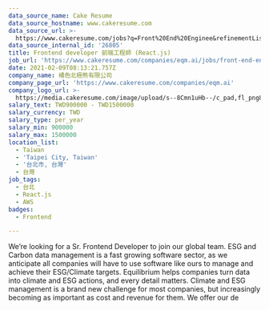```yaml
---
data_source_name: Cake Resume
data_source_hostname: www.cakeresume.com
data_source_url: >-
  https://www.cakeresume.com/jobs?q=Front%20End%20Enginee&refinementList[lang_name][0]=E[…]tech_front-end-development&range[salary_range][min]=1000000
data_source_internal_id: '26805'
title: Frontend developer 前端工程師 (React.js)
job_url: 'https://www.cakeresume.com/companies/eqm.ai/jobs/front-end-engineer-ba9712'
date: 2021-02-09T08:13:21.757Z
company_name: 橘色北極熊有限公司
company_page_url: 'https://www.cakeresume.com/companies/eqm.ai'
company_logo_url: >-
  https://media.cakeresume.com/image/upload/s--8Cmn1uHb--/c_pad,fl_png8,h_200,w_200/v1612844290/dbs3qnbk88z6jbtdbmjw.png
salary_text: TWD900000 - TWD1500000
salary_currency: TWD
salary_type: per_year
salary_min: 900000
salary_max: 1500000
location_list:
  - Taiwan
  - 'Taipei City, Taiwan'
  - '台北市, 台灣'
  - 台灣
job_tags:
  - 台北
  - React.js
  - AWS
badges:
  - Frontend

---
```


We’re looking for a Sr. Frontend Developer to join our global team. ESG and Carbon data management is a fast growing software sector, as we anticipate all companies will have to use software like ours to manage and achieve their ESG/Climate targets. Equilibrium helps companies turn data into climate and ESG actions, and every detail matters. Climate and ESG management is a brand new challenge for most companies, but increasingly becoming as important as cost and revenue for them. We offer our de